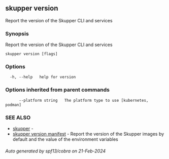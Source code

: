 ## skupper version

Report the version of the Skupper CLI and services

### Synopsis

Report the version of the Skupper CLI and services

```
skupper version [flags]
```

### Options

```
  -h, --help   help for version
```

### Options inherited from parent commands

```
      --platform string   The platform type to use [kubernetes, podman]
```

### SEE ALSO

* [skupper](skupper.md)	 - 
* [skupper version manifest](skupper_version_manifest.md)	 - Report the version of the Skupper images by default and the value of the environment variables

###### Auto generated by spf13/cobra on 21-Feb-2024
